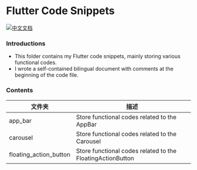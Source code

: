 # Flutter Code Snippets

[![中文文档](https://img.shields.io/badge/文档-中文-blue?style=flat-square)](README_ZH.md)

### Introductions
- This folder contains my Flutter code snippets, mainly storing various functional codes.
- I wrote a self-contained bilingual document with comments at the beginning of the code file.

### Contents
 文件夹          | 描述      |
|---------------|----------------------|
| app_bar | Store functional codes related to the AppBar       | 
| carousel |Store functional codes related to the Carousel      |
| floating_action_button | Store functional codes related to the FloatingActionButton      |